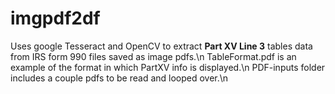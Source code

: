 # imgpdf2df

Uses google Tesseract and OpenCV to extract <strong>Part XV Line 3</strong> tables data from IRS form 990 files saved as image pdfs.\n
TableFormat.pdf is an example of the format in which PartXV info is displayed.\n
PDF-inputs folder includes a couple pdfs to be read and looped over.\n
